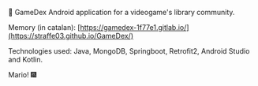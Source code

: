 🌟 GameDex
Android application for a videogame's library community.

Memory (in catalan): [https://gamedex-1f77e1.gitlab.io/](https://straffe03.github.io/GameDex/)

Technologies used: Java, MongoDB, Springboot, Retrofit2, Android Studio and Kotlin.

Mario! 🎆

